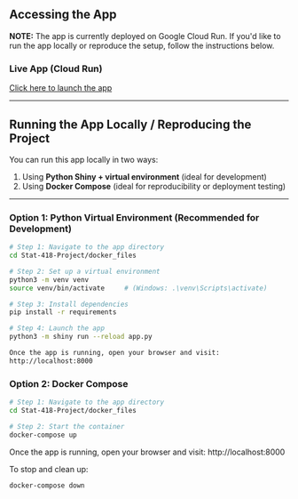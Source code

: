 ## Accessing the App

**NOTE:** The app is currently deployed on Google Cloud Run. If you'd like to run the app locally or reproduce the setup, follow the instructions below.

### Live App (Cloud Run)
[Click here to launch the app]([https://your-cloud-run-url.com](https://shiny-app-594837701038.us-west1.run.app/))

---

## Running the App Locally / Reproducing the Project

You can run this app locally in two ways:  
1. Using **Python Shiny + virtual environment** (ideal for development)  
2. Using **Docker Compose** (ideal for reproducibility or deployment testing)

---

### Option 1: Python Virtual Environment (Recommended for Development)

```bash
# Step 1: Navigate to the app directory
cd Stat-418-Project/docker_files

# Step 2: Set up a virtual environment
python3 -m venv venv
source venv/bin/activate     # (Windows: .\venv\Scripts\activate)

# Step 3: Install dependencies
pip install -r requirements

# Step 4: Launch the app
python3 -m shiny run --reload app.py

Once the app is running, open your browser and visit:
http://localhost:8000
```

### Option 2: Docker Compose
```bash
# Step 1: Navigate to the app directory
cd Stat-418-Project/docker_files

# Step 2: Start the container
docker-compose up
```

Once the app is running, open your browser and visit:
http://localhost:8000

To stop and clean up:
```bash
docker-compose down
```

